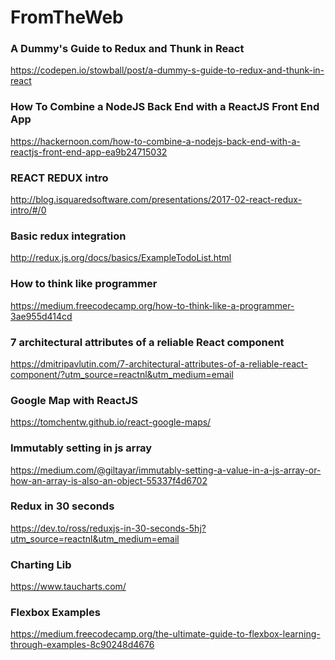 # FromTheWeb

### A Dummy's Guide to Redux and Thunk in React
<a>https://codepen.io/stowball/post/a-dummy-s-guide-to-redux-and-thunk-in-react</a>

### How To Combine a NodeJS Back End with a ReactJS Front End App
<a>https://hackernoon.com/how-to-combine-a-nodejs-back-end-with-a-reactjs-front-end-app-ea9b24715032</a>

### REACT REDUX intro
<a>http://blog.isquaredsoftware.com/presentations/2017-02-react-redux-intro/#/0</a>

### Basic redux integration
<a>http://redux.js.org/docs/basics/ExampleTodoList.html</a>

### How to think like programmer
<a>https://medium.freecodecamp.org/how-to-think-like-a-programmer-3ae955d414cd</a>

### 7 architectural attributes of a reliable React component
<a>https://dmitripavlutin.com/7-architectural-attributes-of-a-reliable-react-component/?utm_source=reactnl&utm_medium=email</a>

### Google Map with ReactJS
<a>https://tomchentw.github.io/react-google-maps/</a>

### Immutably setting in js array
<a>https://medium.com/@giltayar/immutably-setting-a-value-in-a-js-array-or-how-an-array-is-also-an-object-55337f4d6702</a>

### Redux in 30 seconds
<a>https://dev.to/ross/reduxjs-in-30-seconds-5hj?utm_source=reactnl&utm_medium=email</a>

### Charting Lib
<a>https://www.taucharts.com/</a>

### Flexbox Examples
<a>https://medium.freecodecamp.org/the-ultimate-guide-to-flexbox-learning-through-examples-8c90248d4676</a>
